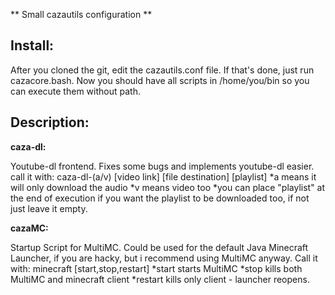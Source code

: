 ** Small cazautils configuration **

Install:
-------

After you cloned the git, edit the cazautils.conf file.
If that's done, just run cazacore.bash.
Now you should have all scripts in /home/you/bin so you can execute them without path.

Description:
------------

**caza-dl:** 

Youtube-dl frontend. Fixes some bugs and implements youtube-dl easier.
call it with: caza-dl-(a/v) [video link] [file destination] [playlist]
*a means it will only download the audio
*v means video too
*you can place "playlist" at the end of execution if you want the playlist to be downloaded too, if not just leave it empty.

**cazaMC:**

Startup Script for MultiMC. Could be used for the default Java Minecraft Launcher, if you are hacky, but i recommend using MultiMC anyway.
Call it with: minecraft [start,stop,restart]
*start starts MultiMC
*stop kills both MultiMC and minecraft client
*restart kills only client - launcher reopens.
